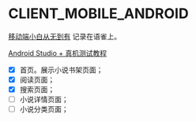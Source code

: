 # CLIENT_MOBILE_ANDROID

[移动端小白从无到有](https://www.yuque.com/dkvirus/android) 记录在语雀上。

[Android Studio + 真机测试教程](https://www.yuque.com/dkvirus/android/sy5fey)

- [x] 首页。展示小说书架页面；
- [x] 阅读页面；
- [x] 搜索页面；
- [ ] 小说详情页面；
- [ ] 小说分类页面；
